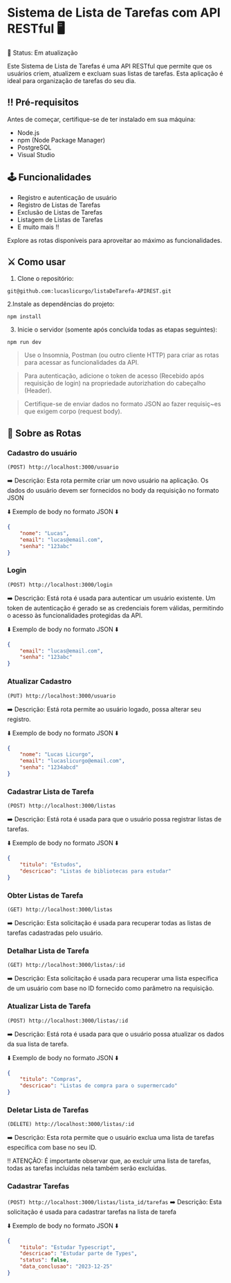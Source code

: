 # Sistema de Lista de Tarefas com API RESTful :desktop_computer:
:construction: Status: Em atualização

Este Sistema de Lista de Tarefas é uma API RESTful que permite que os usuários criem, atualizem e excluam suas listas de tarefas. Esta aplicação é ideal para organização de tarefas do seu dia.
## :bangbang: Pré-requisitos
Antes de começar, certifique-se de ter instalado em sua máquina:
- Node.js
- npm (Node Package Manager)
- PostgreSQL
- Visual Studio
## :joystick: Funcionalidades
- Registro e autenticação de usuário
- Registro de Listas de Tarefas
- Exclusão de Listas de Tarefas
- Listagem de Listas de Tarefas
- E muito mais !!

Explore as rotas disponíveis para aproveitar ao máximo as funcionalidades.
## :crossed_swords: Como usar
1. Clone o repositório:
```
git@github.com:lucaslicurgo/listaDeTarefa-APIREST.git
```
2.Instale as dependências do projeto:
```
npm install
```
3. Inicie o servidor (somente após concluída todas as etapas seguintes):
```
npm run dev
```
> Use o Insomnia, Postman (ou outro cliente HTTP) para criar as rotas para acessar as funcionalidades da API.

> Para autenticação, adicione o token de acesso (Recebido após requisição de login) na propriedade autorizhation do cabeçalho (Header).

> Certifique-se de enviar dados no formato JSON ao fazer requisiç~es que exigem corpo (request body).

## :compass: Sobre as Rotas
### Cadastro do usuário
`(POST) http://localhost:3000/usuario`

:arrow_right: Descrição: Esta rota permite criar um novo usuário na aplicação. Os dados do usuário devem ser fornecidos no body da requisição no formato JSON

⬇️ Exemplo de body no formato JSON ⬇️
```JSON
{
    "nome": "Lucas",
    "email": "lucas@email.com",
    "senha": "123abc"
}
```
### Login
`(POST) http://localhost:3000/login`

➡️ Descrição: Está rota é usada para autenticar um usuário existente. Um token de autenticação é gerado se as credenciais forem válidas, permitindo o acesso às funcionalidades protegidas da API.

⬇️ Exemplo de body no formato JSON ⬇️

```JSON
{
    "email": "lucas@email.com",
    "senha": "123abc"
}
```
### Atualizar Cadastro
`(PUT) http://localhost:3000/usuario`

➡️ Descrição: Está rota permite ao usuário logado, possa alterar seu registro. 

⬇️ Exemplo de body no formato JSON ⬇️

```JSON
{
    "nome": "Lucas Licurgo",
    "email": "lucaslicurgo@email.com",
    "senha": "1234abcd"
}
```
### Cadastrar Lista de Tarefa
`(POST) http://localhost:3000/listas`

➡️ Descrição: Está rota é usada para que o usuário possa registrar listas de tarefas.

⬇️ Exemplo de body no formato JSON ⬇️

```JSON
{
    "titulo": "Estudos",
    "descricao": "Listas de bibliotecas para estudar"
}
```
### Obter Listas de Tarefa
`(GET) http://localhost:3000/listas`

➡️ Descrição: Esta solicitação é usada para recuperar todas as listas de tarefas cadastradas pelo usuário.

### Detalhar Lista de Tarefa
`(GET) http://localhost:3000/listas/:id`

➡️ Descrição: Esta solicitação é usada para recuperar uma lista específica de um usuário com base no ID fornecido como parâmetro na requisição.

### Atualizar Lista de Tarefa
`(POST) http://localhost:3000/listas/:id`

➡️ Descrição: Está rota é usada para que o usuário possa atualizar os dados da sua lista de tarefa.

⬇️ Exemplo de body no formato JSON ⬇️

```JSON
{
    "titulo": "Compras",
    "descricao": "Listas de compra para o supermercado"
}
```
### Deletar Lista de Tarefas
`(DELETE) http://localhost:3000/listas/:id`

➡️ Descrição: Esta rota permite que o usuário exclua uma lista de tarefas específica com base no seu ID.

‼️ ATENÇÃO: É importante observar que, ao excluir uma lista de tarefas, todas as tarefas incluídas nela também serão excluídas. 

### Cadastrar Tarefas
`(POST) http://localhost:3000/listas/lista_id/tarefas`
➡️ Descrição: Esta solicitação é usada para cadastrar tarefas na lista de tarefa

⬇️ Exemplo de body no formato JSON ⬇️

```JSON
{
    "titulo": "Estudar Typescript",
    "descricao": "Estudar parte de Types",
    "status": false,
    "data_conclusao": "2023-12-25"
}
```


